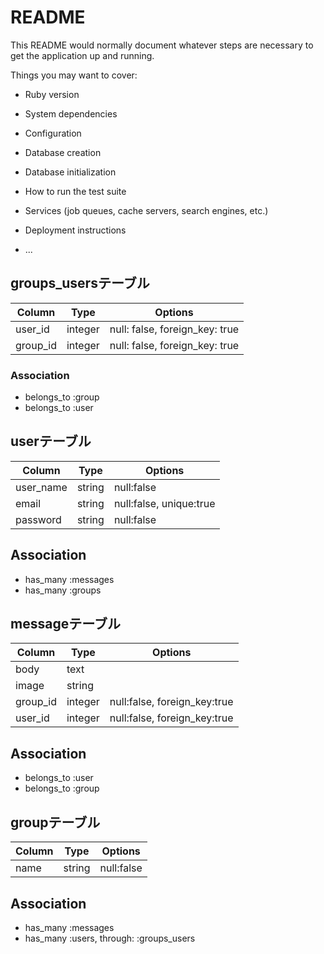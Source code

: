 # README

This README would normally document whatever steps are necessary to get the
application up and running.

Things you may want to cover:

* Ruby version

* System dependencies

* Configuration

* Database creation

* Database initialization

* How to run the test suite

* Services (job queues, cache servers, search engines, etc.)

* Deployment instructions

* ...
	
## groups_usersテーブル
|Column|Type|Options|
|------|----|-------|
|user_id|integer|null: false, foreign_key: true|
|group_id|integer|null: false, foreign_key: true|
### Association
- belongs_to :group
- belongs_to :user

## userテーブル
|Column|Type|Options|
|------|----|-------|
|user_name|string|null:false|
|email|string|null:false, unique:true|
|password|string|null:false|
## Association
- has_many :messages
- has_many :groups

## messageテーブル
|Column|Type|Options|
|------|----|-------|
|body|text||
|image|string||
|group_id|integer|null:false, foreign_key:true|
|user_id|integer|null:false, foreign_key:true|
## Association
- belongs_to :user
- belongs_to :group

## groupテーブル
|Column|Type|Options|
|------|----|-------|
|name|string|null:false|
## Association
- has_many :messages
- has_many :users, through: :groups_users

